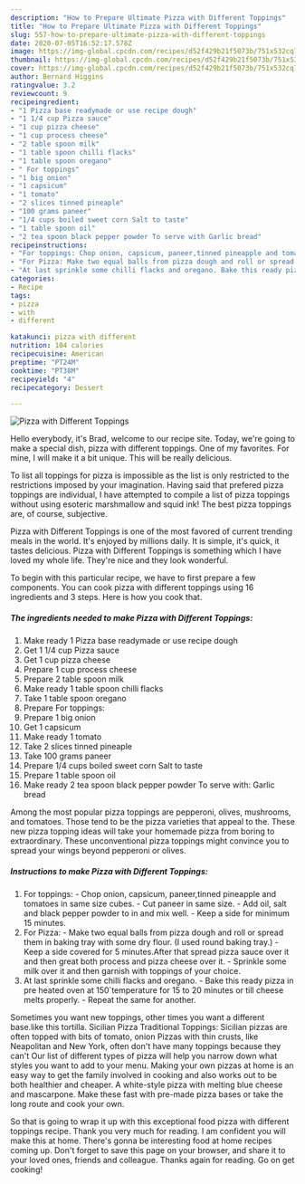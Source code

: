 ```yaml
---
description: "How to Prepare Ultimate Pizza with Different Toppings"
title: "How to Prepare Ultimate Pizza with Different Toppings"
slug: 557-how-to-prepare-ultimate-pizza-with-different-toppings
date: 2020-07-05T16:52:17.578Z
image: https://img-global.cpcdn.com/recipes/d52f429b21f5073b/751x532cq70/pizza-with-different-toppings-recipe-main-photo.jpg
thumbnail: https://img-global.cpcdn.com/recipes/d52f429b21f5073b/751x532cq70/pizza-with-different-toppings-recipe-main-photo.jpg
cover: https://img-global.cpcdn.com/recipes/d52f429b21f5073b/751x532cq70/pizza-with-different-toppings-recipe-main-photo.jpg
author: Bernard Higgins
ratingvalue: 3.2
reviewcount: 9
recipeingredient:
- "1 Pizza base readymade or use recipe dough"
- "1 1/4 cup Pizza sauce"
- "1 cup pizza cheese"
- "1 cup process cheese"
- "2 table spoon milk"
- "1 table spoon chilli flacks"
- "1 table spoon oregano"
- " For toppings"
- "1 big onion"
- "1 capsicum"
- "1 tomato"
- "2 slices tinned pineaple"
- "100 grams paneer"
- "1/4 cups boiled sweet corn Salt to taste"
- "1 table spoon oil"
- "2 tea spoon black pepper powder To serve with Garlic bread"
recipeinstructions:
- "For toppings: Chop onion, capsicum, paneer,tinned pineapple and tomatoes in same size cubes. Cut paneer in same size. Add oil, salt and black pepper powder to in and mix well. Keep a side for minimum 15 minutes."
- "For Pizza: Make two equal balls from pizza dough and roll or spread them in baking tray with some dry flour. (I used round baking tray.)  Keep a side covered for 5 minutes.After that spread pizza sauce over it and then great both process and pizza cheese over it. Sprinkle some milk over it and then garnish with toppings of your choice."
- "At last sprinkle some chilli flacks and oregano. Bake this ready pizza in pre heated oven at 150`temperature for 15 to 20 minutes or till cheese melts properly. Repeat the same for another."
categories:
- Recipe
tags:
- pizza
- with
- different

katakunci: pizza with different 
nutrition: 104 calories
recipecuisine: American
preptime: "PT24M"
cooktime: "PT38M"
recipeyield: "4"
recipecategory: Dessert

---
```



![Pizza with Different Toppings](https://img-global.cpcdn.com/recipes/d52f429b21f5073b/751x532cq70/pizza-with-different-toppings-recipe-main-photo.jpg)

Hello everybody, it's Brad, welcome to our recipe site. Today, we're going to make a special dish, pizza with different toppings. One of my favorites. For mine, I will make it a bit unique. This will be really delicious.

To list all toppings for pizza is impossible as the list is only restricted to the restrictions imposed by your imagination. Having said that prefered pizza toppings are individual, I have attempted to compile a list of pizza toppings without using esoteric marshmallow and squid ink! The best pizza toppings are, of course, subjective.

Pizza with Different Toppings is one of the most favored of current trending meals in the world. It's enjoyed by millions daily. It is simple, it's quick, it tastes delicious. Pizza with Different Toppings is something which I have loved my whole life. They're nice and they look wonderful.


To begin with this particular recipe, we have to first prepare a few components. You can cook pizza with different toppings using 16 ingredients and 3 steps. Here is how you cook that.

<!--inarticleads1-->

##### The ingredients needed to make Pizza with Different Toppings:

1. Make ready 1 Pizza base readymade or use recipe dough
1. Get 1 1/4 cup Pizza sauce
1. Get 1 cup pizza cheese
1. Prepare 1 cup process cheese
1. Prepare 2 table spoon milk
1. Make ready 1 table spoon chilli flacks
1. Take 1 table spoon oregano
1. Prepare  For toppings:
1. Prepare 1 big onion
1. Get 1 capsicum
1. Make ready 1 tomato
1. Take 2 slices tinned pineaple
1. Take 100 grams paneer
1. Prepare 1/4 cups boiled sweet corn Salt to taste
1. Prepare 1 table spoon oil
1. Make ready 2 tea spoon black pepper powder To serve with: Garlic bread


Among the most popular pizza toppings are pepperoni, olives, mushrooms, and tomatoes. Those tend to be the pizza varieties that appeal to the. These new pizza topping ideas will take your homemade pizza from boring to extraordinary. These unconventional pizza toppings might convince you to spread your wings beyond pepperoni or olives. 

<!--inarticleads2-->

##### Instructions to make Pizza with Different Toppings:

1. For toppings: - Chop onion, capsicum, paneer,tinned pineapple and tomatoes in same size cubes. - Cut paneer in same size. - Add oil, salt and black pepper powder to in and mix well. - Keep a side for minimum 15 minutes.
1. For Pizza: - Make two equal balls from pizza dough and roll or spread them in baking tray with some dry flour. (I used round baking tray.)  - Keep a side covered for 5 minutes.After that spread pizza sauce over it and then great both process and pizza cheese over it. - Sprinkle some milk over it and then garnish with toppings of your choice.
1. At last sprinkle some chilli flacks and oregano. - Bake this ready pizza in pre heated oven at 150`temperature for 15 to 20 minutes or till cheese melts properly. - Repeat the same for another.


Sometimes you want new toppings, other times you want a different base.like this tortilla. Sicilian Pizza Traditional Toppings: Sicilian pizzas are often topped with bits of tomato, onion Pizzas with thin crusts, like Neapolitan and New York, often don&#39;t have many toppings because they can&#39;t Our list of different types of pizza will help you narrow down what styles you want to add to your menu. Making your own pizzas at home is an easy way to get the family involved in cooking and also works out to be both healthier and cheaper. A white-style pizza with melting blue cheese and mascarpone. Make these fast with pre-made pizza bases or take the long route and cook your own. 

So that is going to wrap it up with this exceptional food pizza with different toppings recipe. Thank you very much for reading. I am confident you will make this at home. There's gonna be interesting food at home recipes coming up. Don't forget to save this page on your browser, and share it to your loved ones, friends and colleague. Thanks again for reading. Go on get cooking!
